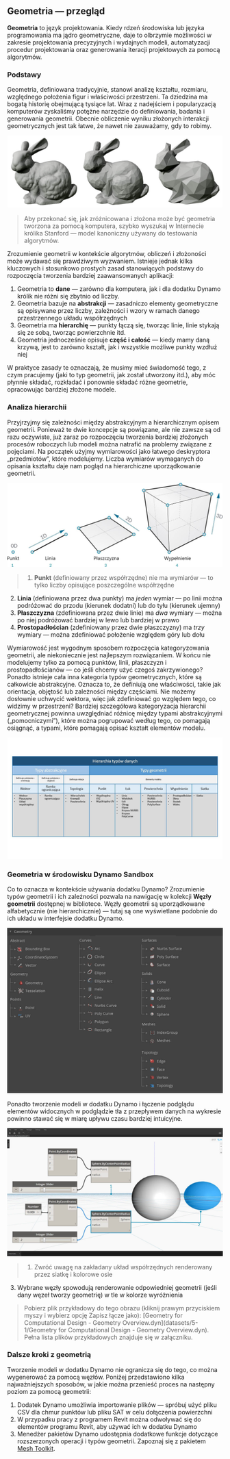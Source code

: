 ## Geometria — przegląd
**Geometria** to język projektowania. Kiedy rdzeń środowiska lub języka programowania ma jądro geometryczne, daje to olbrzymie możliwości w zakresie projektowania precyzyjnych i wydajnych modeli, automatyzacji procedur projektowania oraz generowania iteracji projektowych za pomocą algorytmów.

### Podstawy
Geometria, definiowana tradycyjnie, stanowi analizę kształtu, rozmiaru, względnego położenia figur i właściwości przestrzeni. Ta dziedzina ma bogatą historię obejmującą tysiące lat. Wraz z nadejściem i popularyzacją komputerów zyskaliśmy potężne narzędzie do definiowania, badania i generowania geometrii. Obecnie obliczenie wyniku złożonych interakcji geometrycznych jest tak łatwe, że nawet nie zauważamy, gdy to robimy.

![Królik Stanford](images/5-1/StanfordBunny.jpg)
> Aby przekonać się, jak zróżnicowana i złożona może być geometria tworzona za pomocą komputera, szybko wyszukaj w Internecie królika Stanford — model kanoniczny używany do testowania algorytmów.

Zrozumienie geometrii w kontekście algorytmów, obliczeń i złożoności może wydawać się prawdziwym wyzwaniem. Istnieje jednak kilka kluczowych i stosunkowo prostych zasad stanowiących podstawy do rozpoczęcia tworzenia bardziej zaawansowanych aplikacji:

1. Geometria to **dane** — zarówno dla komputera, jak i dla dodatku Dynamo królik nie różni się zbytnio od liczby.
2. Geometria bazuje na **abstrakcji** — zasadniczo elementy geometryczne są opisywane przez liczby, zależności i wzory w ramach danego przestrzennego układu współrzędnych
3. Geometria ma **hierarchię** — punkty łączą się, tworząc linie, linie stykają się ze sobą, tworząc powierzchnie itd.
4. Geometria jednocześnie opisuje **część i całość** — kiedy mamy daną krzywą, jest to zarówno kształt, jak i wszystkie możliwe punkty wzdłuż niej

W praktyce zasady te oznaczają, że musimy mieć świadomość tego, z czym pracujemy (jaki to typ geometrii, jak został utworzony itd.), aby móc płynnie składać, rozkładać i ponownie składać różne geometrie, opracowując bardziej złożone modele.

### Analiza hierarchii
Przyjrzyjmy się zależności między abstrakcyjnym a hierarchicznym opisem geometrii. Ponieważ te dwie koncepcje są powiązane, ale nie zawsze są od razu oczywiste, już zaraz po rozpoczęciu tworzenia bardziej złożonych procesów roboczych lub modeli można natrafić na problemy związane z pojęciami. Na początek użyjmy wymiarowości jako łatwego deskryptora „przedmiotów”, które modelujemy. Liczba wymiarów wymaganych do opisania kształtu daje nam pogląd na hierarchiczne uporządkowanie geometrii.

![Geometria obliczeniowa](images/5-1/GeometryDimensionality.jpg)
> 1. **Punkt** (definiowany przez współrzędne) nie ma wymiarów — to tylko liczby opisujące poszczególne współrzędne
2. **Linia** (definiowana przez dwa punkty) ma *jeden* wymiar — po linii można podróżować do przodu (kierunek dodatni) lub do tyłu (kierunek ujemny)
3. **Płaszczyzna** (zdefiniowana przez dwie linie) ma *dwa* wymiary — można po niej podróżować bardziej w lewo lub bardziej w prawo
4. **Prostopadłościan** (zdefiniowany przez dwie płaszczyzny) ma *trzy* wymiary — można zdefiniować położenie względem góry lub dołu

Wymiarowość jest wygodnym sposobem rozpoczęcia kategoryzowania geometrii, ale niekoniecznie jest najlepszym rozwiązaniem. W końcu nie modelujemy tylko za pomocą punktów, linii, płaszczyzn i prostopadłościanów — co jeśli chcemy użyć czegoś zakrzywionego? Ponadto istnieje cała inna kategoria typów geometrycznych, które są całkowicie abstrakcyjne. Oznacza to, że definiują one właściwości, takie jak orientacja, objętość lub zależności między częściami. Nie możemy dosłownie uchwycić wektora, więc jak zdefiniować go względem tego, co widzimy w przestrzeni? Bardziej szczegółowa kategoryzacja hierarchii geometrycznej powinna uwzględniać różnicę między typami abstrakcyjnymi („pomocniczymi”), które można pogrupować według tego, co pomagają osiągnąć, a typami, które pomagają opisać kształt elementów modelu.

![Hierarchia geometrii](images/5-1/GeometryHierarchy.jpg)

### Geometria w środowisku Dynamo Sandbox

Co to oznacza w kontekście używania dodatku Dynamo? Zrozumienie typów geometrii i ich zależności pozwala na nawigację w kolekcji **Węzły geometrii** dostępnej w bibliotece. Węzły geometrii są uporządkowane alfabetycznie (nie hierarchicznie) — tutaj są one wyświetlane podobnie do ich układu w interfejsie dodatku Dynamo.

![Geometria w dodatku Dynamo](images/5-1/GeometryOrganization2.jpg)

Ponadto tworzenie modeli w dodatku Dynamo i łączenie podglądu elementów widocznych w podglądzie tła z przepływem danych na wykresie powinno stawać się w miarę upływu czasu bardziej intuicyjne.


![Geometria w dodatku Dynamo](images/5-1/GeometryInDynamo.jpg)
> 1. Zwróć uwagę na zakładany układ współrzędnych renderowany przez siatkę i kolorowe osie
3. Wybrane węzły spowodują renderowanie odpowiedniej geometrii (jeśli dany węzeł tworzy geometrię) w tle w kolorze wyróżnienia

> Pobierz plik przykładowy do tego obrazu (kliknij prawym przyciskiem myszy i wybierz opcję Zapisz łącze jako): [Geometry for Computational Design - Geometry Overview.dyn](datasets/5-1/Geometry for Computational Design - Geometry Overview.dyn). Pełna lista plików przykładowych znajduje się w załączniku.

### Dalsze kroki z geometrią
Tworzenie modeli w dodatku Dynamo nie ogranicza się do tego, co można wygenerować za pomocą węzłów. Poniżej przedstawiono kilka najważniejszych sposobów, w jakie można przenieść proces na następny poziom za pomocą geometrii:

1. Dodatek Dynamo umożliwia importowanie plików — spróbuj użyć pliku CSV dla chmur punktów lub pliku SAT w celu dołączenia powierzchni
2. W przypadku pracy z programem Revit można odwoływać się do elementów programu Revit, aby używać ich w dodatku Dynamo
3. Menedżer pakietów Dynamo udostępnia dodatkowe funkcje dotyczące rozszerzonych operacji i typów geometrii. Zapoznaj się z pakietem [Mesh Toolkit](https://github.com/DynamoDS/Dynamo/wiki/Dynamo-Mesh-Toolkit).

